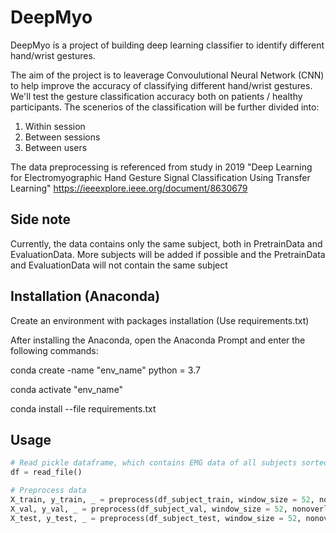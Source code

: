 # DeepMyo

DeepMyo is a project of building deep learning classifier to identify different hand/wrist gestures.


The aim of the project is to leaverage Convoulutional Neural Network (CNN) to help improve the accuracy of classifying different hand/wrist gestures. 
We'll test the gesture classification accuracy both on patients / healthy participants. The scenerios of the classification will be further divided into:
1. Within session
2. Between sessions
3. Between users

The data preprocessing is referenced from study in 2019 "Deep Learning for Electromyographic Hand Gesture Signal Classification Using Transfer Learning" https://ieeexplore.ieee.org/document/8630679


## Side note
Currently, the data contains only the same subject, both in PretrainData and EvaluationData. More subjects will be added if possible and the PretrainData and EvaluationData will not contain the same subject

## Installation (Anaconda)

Create an environment with packages installation (Use requirements.txt)

After installing the Anaconda, open the Anaconda Prompt and enter the following commands:

conda create -name "env_name" python = 3.7 

conda activate "env_name"

conda install --file requirements.txt

## Usage

```python
# Read pickle dataframe, which contains EMG data of all subjects sorted by gestures. Each subjects have at least 2 sessions and 3 trials in one session. 
df = read_file()

# Preprocess data
X_train, y_train, _ = preprocess(df_subject_train, window_size = 52, nonoverlap_size = 5) = read_file(mode = 1 , window_size = 52, nonoverlap_size = 5)
X_val, y_val, _ = preprocess(df_subject_val, window_size = 52, nonoverlap_size = 5) = read_file(mode = 1 , window_size = 52, nonoverlap_size = 5)
X_test, y_test, _ = preprocess(df_subject_test, window_size = 52, nonoverlap_size = 5) = read_file(mode = 1 , window_size = 52, nonoverlap_size = 5)


```
